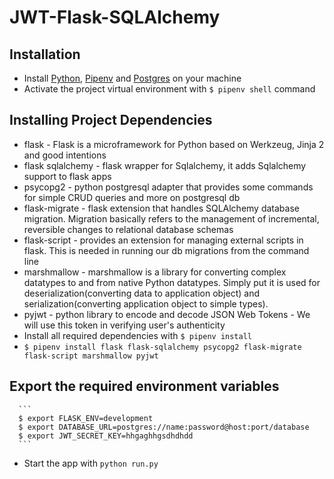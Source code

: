 # JWT-Flask-SQLAlchemy

## Installation
  - Install [Python](https://www.python.org/downloads/), [Pipenv](https://docs.pipenv.org/) and [Postgres](https://www.postgresql.org/) on your machine
  - Activate the project virtual environment with `$ pipenv shell` command
## Installing Project Dependencies
  - flask - Flask is a microframework for Python based on Werkzeug, Jinja 2 and good intentions
  - flask sqlalchemy - flask wrapper for Sqlalchemy, it adds Sqlalchemy support to flask apps
  - psycopg2 - python postgresql adapter that provides some commands for simple CRUD queries and more on postgresql db
  - flask-migrate - flask extension that handles SQLAlchemy database migration. Migration basically refers to the management of incremental, reversible changes to relational database schemas
  - flask-script - provides an extension for managing external scripts in flask. This is needed in running our db migrations from the command line
  - marshmallow - marshmallow is a library for converting complex datatypes to and from native Python datatypes. Simply put it is used for deserialization(converting data to application object) and serialization(converting application object to simple types).
  - pyjwt - python library to encode and decode JSON Web Tokens - We will use this token in verifying user's authenticity
  - Install all required dependencies with `$ pipenv install`
  - `$ pipenv install flask flask-sqlalchemy psycopg2 flask-migrate flask-script marshmallow pyjwt`

## Export the required environment variables
      ```
      $ export FLASK_ENV=development
      $ export DATABASE_URL=postgres://name:password@host:port/database
      $ export JWT_SECRET_KEY=hhgaghhgsdhdhdd
      ```
  - Start the app with `python run.py`
